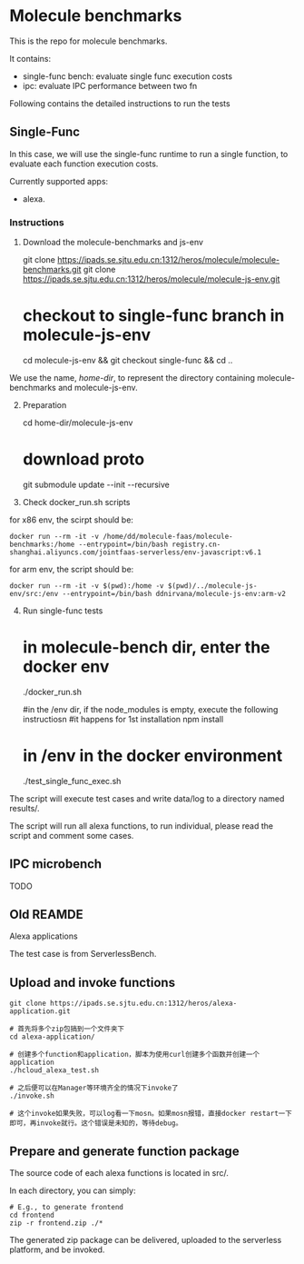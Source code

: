# Molecule benchmarks

This is the repo for molecule benchmarks.

It contains:
- single-func bench: evaluate single func execution costs
- ipc: evaluate IPC performance between two fn



Following contains the detailed instructions to run the tests

## Single-Func

In this case, we will use the single-func runtime to run a single function, to evaluate each function execution costs.

Currently supported apps:
- alexa.

### Instructions

1. Download the molecule-benchmarks and js-env

	git clone https://ipads.se.sjtu.edu.cn:1312/heros/molecule/molecule-benchmarks.git
	git clone https://ipads.se.sjtu.edu.cn:1312/heros/molecule/molecule-js-env.git
	# checkout to single-func branch in molecule-js-env
	cd molecule-js-env && git checkout single-func && cd ..

We use the name, *home-dir*, to represent the directory containing molecule-benchmarks and molecule-js-env.

2. Preparation

	cd home-dir/molecule-js-env
	# download proto
	git submodule update --init --recursive

3. Check docker_run.sh scripts

for x86 env, the scirpt should be:

	docker run --rm -it -v /home/dd/molecule-faas/molecule-benchmarks:/home --entrypoint=/bin/bash registry.cn-shanghai.aliyuncs.com/jointfaas-serverless/env-javascript:v6.1

for arm env, the script should be:

	docker run --rm -it -v $(pwd):/home -v $(pwd)/../molecule-js-env/src:/env --entrypoint=/bin/bash ddnirvana/molecule-js-env:arm-v2


4. Run single-func tests

	# in molecule-bench dir, enter the docker env
	./docker_run.sh

	#in the /env dir, if the node_modules is empty, execute the following instructiosn
	#it happens for 1st installation
	npm install

	# in /env in the docker environment
	./test_single_func_exec.sh

The script will execute test cases and write data/log to a directory named results/.

The script will run all alexa functions, to run individual, please read the script and comment some cases.





## IPC microbench

TODO


## Old REAMDE
Alexa applications

The test case is from ServerlessBench.


## Upload and invoke functions

	git clone https://ipads.se.sjtu.edu.cn:1312/heros/alexa-application.git

	# 首先将多个zip包搞到一个文件夹下
	cd alexa-application/

	# 创建多个function和application，脚本为使用curl创建多个函数并创建一个application
	./hcloud_alexa_test.sh

	# 之后便可以在Manager等环境齐全的情况下invoke了
	./invoke.sh

	# 这个invoke如果失败，可以log看一下mosn。如果mosn报错，直接docker restart一下即可，再invoke就行。这个错误是未知的，等待debug。


## Prepare and generate function package

The source code of each alexa functions is located in src/.

In each directory, you can simply:

	# E.g., to generate frontend
	cd frontend
	zip -r frontend.zip ./*


The generated zip package can be delivered, uploaded to the serverless platform, and be invoked.



